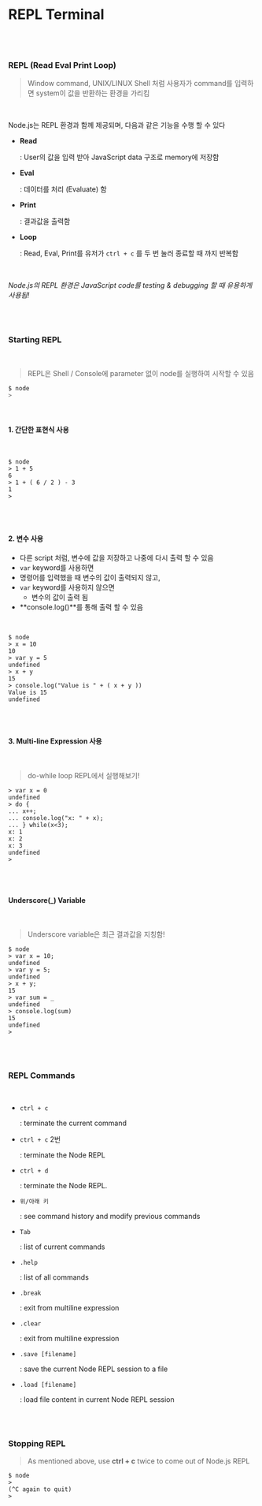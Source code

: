 # REPL Terminal

<br>

<br>

### REPL (Read Eval Print Loop)

> Window command, UNIX/LINUX Shell 처럼 사용자가 command를 입력하면 system이 값을 반환하는 환경을 가리킴

<br>

Node.js는 REPL 환경과 함께 제공되며, 다음과 같은 기능을 수행 할 수 있다

- **Read**

  : User의 값을 입력 받아 JavaScript data 구조로 memory에 저장함

- **Eval**

  : 데이터를 처리 (Evaluate) 함

- **Print**

  : 결과값을 출력함

- **Loop**

  : Read, Eval, Print를 유저가 `ctrl + c` 를 두 번 눌러 종료할 때 까지 반복함

<br>

*Node.js의 REPL 환경은 JavaScript code를 testing & debugging 할 때 유용하게 사용됨!*

<br>

<br>

### Starting REPL

<br>

> REPL은 Shell / Console에 parameter 없이 node를 실행하여 시작할 수 있음

```bash
$ node
>
```

<br>

#### 1. 간단한 표현식 사용

<br>

```shell
$ node
> 1 + 5
6
> 1 + ( 6 / 2 ) - 3
1
>
```

<br>

<br>

#### 2. 변수 사용

- 다른 script 처럼, 변수에 값을 저장하고 나중에 다시 출력 할 수 있음
- `var` keyword를 사용하면
- 명령어를 입력했을 때 변수의 값이 출력되지 않고,
- `var` keyword를 사용하지 않으면
  - 변수의 값이 출력 됨
- **console.log()**를 통해 출력 할 수 있음

<br>

```shell
$ node
> x = 10
10
> var y = 5
undefined
> x + y
15
> console.log("Value is " + ( x + y ))
Value is 15
undefined
```

<br>

<br>

#### 3. Multi-line Expression 사용

<br>

> do-while loop REPL에서 실행해보기!

```shell
> var x = 0
undefined
> do {
... x++;
... console.log("x: " + x);
... } while(x<3);
x: 1
x: 2
x: 3
undefined
>
```

<br>

<br>

#### Underscore(_) Variable

<br>

> Underscore variable은 최근 결과값을 지칭함!

```shell
$ node
> var x = 10;
undefined
> var y = 5;
undefined
> x + y;
15
> var sum = _
undefined
> console.log(sum)
15
undefined
>
```

<br><br>

### REPL Commands

<br>

- `ctrl + c`

  : terminate the current command

- `ctrl + c` 2번

  : terminate the Node REPL

- `ctrl + d`

  : terminate the Node REPL.

- `위/아래 키`

  : see command history and modify previous commands

- `Tab`

  : list of current commands

- `.help`

  : list of all commands

- `.break`

  : exit from multiline expression

- `.clear`

  : exit from multiline expression

- `.save [filename]`

  : save the current Node REPL session to a file

- `.load [filename]`

  : load file content in current Node REPL session

<br>

<br>

### Stopping REPL

> As mentioned above, use **ctrl + c** twice to come out of Node.js REPL

```shell
$ node
>
(^C again to quit)
>
```

<br>

